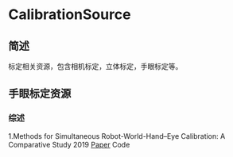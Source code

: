 # CalibrationSource
## 简述
标定相关资源，包含相机标定，立体标定，手眼标定等。

## 手眼标定资源
### 综述
[综述1]: https://www.jianshu.com/u/7ecaba2d594c "郭斌勇的主页"
1.Methods for Simultaneous Robot-World-Hand–Eye Calibration: A Comparative Study 2019 [Paper][综述1]  Code
